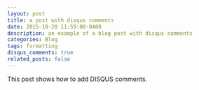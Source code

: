 ```yaml
---
layout: post
title: a post with disqus comments
date: 2015-10-20 11:59:00-0400
description: an example of a blog post with disqus comments
categories: Blog
tags: formatting
disqus_comments: true
related_posts: false
---
```

This post shows how to add DISQUS comments.
